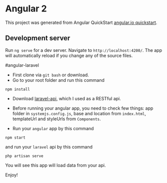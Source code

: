 # Angular 2

This project was generated from Angular QuickStart [angular.io quickstart](https://angular.io/docs/ts/latest/quickstart.html).

## Development server
Run `ng serve` for a dev server. Navigate to `http://localhost:4200/`. The app will automatically reload if you change any of the source files.

#angular-laravel

- First clone via `git bash` or download.
- Go to your root folder and run this command
```
npm install
```
- Download [laravel-api](https://github.com/dalenguyen/laravel-api), which I used as a RESTful api.

- Before running your angular app, you need to check few things: app folder in `systemjs.config.js`, base and location from `index.html`, templateUrl and styleUrls from `Components`.

- Run your `angular` app by this command
```
npm start
```
and run your `laravel` api by this command
```
php artisan serve
```
You will see this app will load data from your api.

Enjoy!
